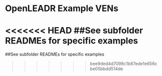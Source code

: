 OpenLEADR Example VENs
===================================

<<<<<<< HEAD
##See subfolder READMEs for specific examples
=======
##See subfolder READMEs for specific examples
>>>>>>> bee9ded4d7098c1b87ede1e656cbe05bbdd514de

